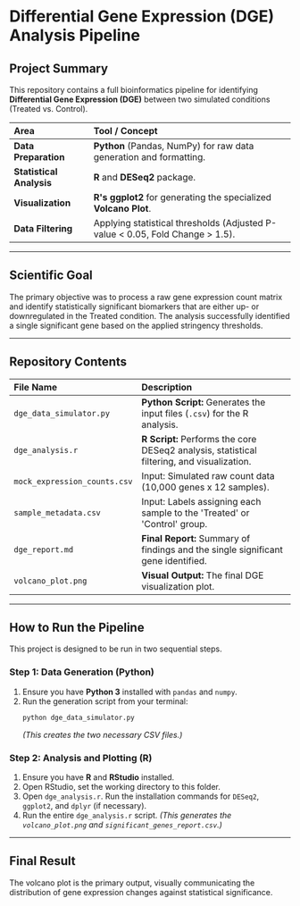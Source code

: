 # Differential Gene Expression (DGE) Analysis Pipeline

## Project Summary
This repository contains a full bioinformatics pipeline for identifying **Differential Gene Expression (DGE)** between two simulated conditions (Treated vs. Control).


| Area | Tool / Concept |
| :--- | :--- |
| **Data Preparation** | **Python** (Pandas, NumPy) for raw data generation and formatting. |
| **Statistical Analysis** | **R** and **DESeq2** package. |
| **Visualization** | **R's ggplot2** for generating the specialized **Volcano Plot**. |
| **Data Filtering** | Applying statistical thresholds (Adjusted P-value < 0.05, Fold Change > 1.5). |

---

## Scientific Goal
The primary objective was to process a raw gene expression count matrix and identify statistically significant biomarkers that are either up- or downregulated in the Treated condition. The analysis successfully identified a single significant gene based on the applied stringency thresholds.

---

## Repository Contents

| File Name | Description |
| :--- | :--- |
| `dge_data_simulator.py` | **Python Script:** Generates the input files (`.csv`) for the R analysis. |
| `dge_analysis.r` | **R Script:** Performs the core DESeq2 analysis, statistical filtering, and visualization. |
| `mock_expression_counts.csv` | Input: Simulated raw count data (10,000 genes x 12 samples). |
| `sample_metadata.csv` | Input: Labels assigning each sample to the 'Treated' or 'Control' group. |
| `dge_report.md` | **Final Report:** Summary of findings and the single significant gene identified. |
| `volcano_plot.png` | **Visual Output:** The final DGE visualization plot. |

---

## How to Run the Pipeline

This project is designed to be run in two sequential steps.

### Step 1: Data Generation (Python)
1.  Ensure you have **Python 3** installed with `pandas` and `numpy`.
2.  Run the generation script from your terminal:
    ```bash
    python dge_data_simulator.py
    ```
    *(This creates the two necessary CSV files.)*

### Step 2: Analysis and Plotting (R)
1.  Ensure you have **R** and **RStudio** installed.
2.  Open RStudio, set the working directory to this folder.
3.  Open `dge_analysis.r`. Run the installation commands for `DESeq2`, `ggplot2`, and `dplyr` (if necessary).
4.  Run the entire `dge_analysis.r` script.
    *(This generates the `volcano_plot.png` and `significant_genes_report.csv`.)*

---

## Final Result

The volcano plot is the primary output, visually communicating the distribution of gene expression changes against statistical significance.

